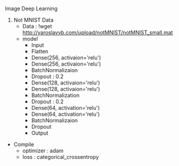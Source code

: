 Image Deep Learning

1. Not MNIST Data
   - Data : !wget http://yaroslavvb.com/upload/notMNIST/notMNIST_small.mat
   - model
     - Input
     - Flatten
     - Dense(256, activaion='relu')
     - Dense(256, activaion='relu')
     - BatchNormalizaion
     - Dropout : 0.2
     - Dense(128, activaion='relu')
     - Dense(128, activaion='relu')
     - BatchNormalization
     - Dropout : 0.2
     - Dense(64, activation='relu')
     - Dense(64, activation='relu')
     - BatchNormalizaion
     - Dropout
     - Output
  - Compile
     - optimizer : adam
     - loss : categorical_crossentropy
